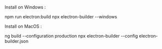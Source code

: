 Install on Windows : 

npm run electron:build
npx electron-builder --windows

Install on MacOS :

ng build --configuration production
npx electron-builder --config electron-builder.json
